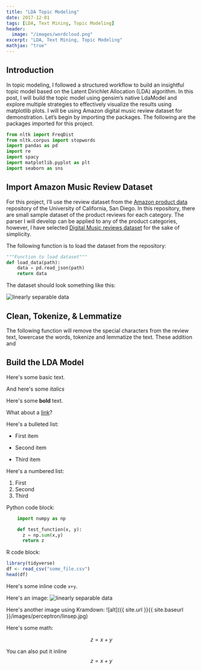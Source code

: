 ```yaml
---
title: "LDA Topic Modeling"
date: 2017-12-01
tags: [LDA, Text Mining, Topic Modeling]
header:
  image: "/images/wordcloud.png"
excerpt: "LDA, Text Mining, Topic Modeling"
mathjax: "true"
---
```


## Introduction

In topic modeling, I followed a structured workflow to build an insightful topic model based on the Latent Dirichlet Allocation (LDA) algorithm. In this post, I will build the topic model using gensim’s native LdaModel and explore multiple strategies to effectively visualize the results using matplotlib plots. I will be using Amazon digital music review dataset for demonstration.
Let’s begin by importing the packages. The following are the packages imported for this project.

```python
from nltk import FreqDist
from nltk.corpus import stopwords
import pandas as pd
import re
import spacy
import matplotlib.pyplot as plt
import seaborn as sns
```

## Import Amazon Music Review Dataset

For this project, I’ll use the review dataset from the [Amazon product data](http://jmcauley.ucsd.edu/data/amazon/) repository of the University of California, San Diego. In this repository, there are small sample dataset of the product reviews for each category. The parser I will develop can be applied to any of the product categories, however, I have selected [Digital Music reviews dataset](http://snap.stanford.edu/data/amazon/productGraph/categoryFiles/reviews_Digital_Music_5.json.gz) for the sake of simplicity.

The following function is to load the dataset from the repository:
```python
"""Function to load dataset"""
def load_data(path):
    data = pd.read_json(path)
    return data
```
The dataset should look something like this:

<img src="{{ site.url }}{{ site.baseurl }}/images/01_LDA/data_head_Sample.png" alt="linearly separable data">

## Clean, Tokenize, & Lemmatize
The following function will remove the special characters from the review text, lowercase the words, tokenize and lemmatize the text. These addition and
## Build the LDA Model


Here's some basic text.

And here's some *italics*

Here's some **bold** text.

What about a [link](https://github.com/dataoptimal)?

Here's a bulleted list:
* First item
+ Second item
- Third item

Here's a numbered list:
1. First
2. Second
3. Third

Python code block:
```python
    import numpy as np

    def test_function(x, y):
      z = np.sum(x,y)
      return z
```

R code block:
```r
library(tidyverse)
df <- read_csv("some_file.csv")
head(df)
```

Here's some inline code `x+y`.

Here's an image:
<img src="{{ site.url }}{{ site.baseurl }}/images/perceptron/linsep.jpg" alt="linearly separable data">

Here's another image using Kramdown:
![alt]({{ site.url }}{{ site.baseurl }}/images/perceptron/linsep.jpg)

Here's some math:

$$z=x+y$$

You can also put it inline $$z=x+y$$
